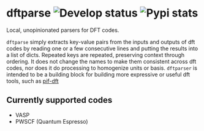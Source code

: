 # dftparse ![Develop status](https://travis-ci.org/CitrineInformatics/dftparse.svg?branch=develop) ![Pypi stats](https://img.shields.io/pypi/v/dftparse.svg)

Local, unopinionated parsers for DFT codes.

`dftparse` simply extracts key-value pairs from the inputs and outputs of dft codes by reading one or a few consecutive lines and putting the results into a list of dicts.
Repeated keys are repeated, preserving context through ordering.
It does not change the names to make them consistent across dft codes, nor does it do processing to homogenize units or basis.
`dftparser` is intended to be a building block for building more expressive or useful dft tools, such as [pif-dft](https://github.com/CitrineInformatics/pif-dft)

## Currently supported codes
 - VASP
 - PWSCF (Quantum Espresso)
